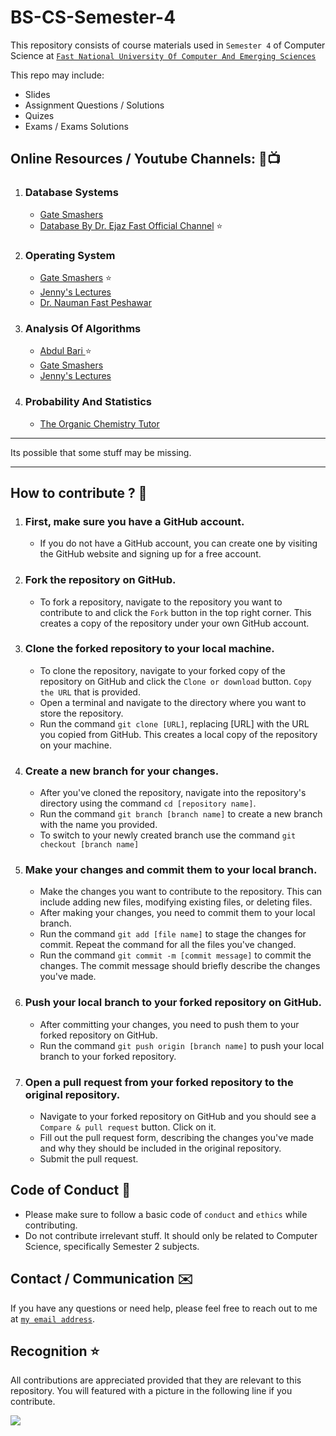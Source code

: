 # BS-CS-Semester-4

This repository consists of course materials used in `Semester 4` of Computer Science at <a href="https://www.nu.edu.pk/" > `Fast National University Of Computer And Emerging Sciences` <a>

This repo may include:
- Slides
- Assignment Questions / Solutions
- Quizes
- Exams / Exams Solutions

## Online Resources / Youtube Channels: 📕📺

1. ### Database Systems
   - <a href = "https://www.youtube.com/watch?v=kBdlM6hNDAE&list=PLxCzCOWd7aiFAN6I8CuViBuCdJgiOkT2Y" >Gate Smashers<a>
   - <a href = "https://www.youtube.com/watch?v=69mi27O7_K4&list=PLse7tYZLxFQWgJzLzv0ncRUO6g-Ubh3aT" >Database By Dr. Ejaz Fast Official Channel<a> ⭐

2. ### Operating System
   - <a href = "https://www.youtube.com/watch?v=bkSWJJZNgf8&list=PLxCzCOWd7aiGz9donHRrE9I3Mwn6XdP8p">Gate Smashers<a> ⭐
   - <a href = "https://www.youtube.com/watch?v=RozoeWzT7IM&list=PLdo5W4Nhv31a5ucW_S1K3-x6ztBRD-PNa">Jenny's Lectures<a>
   - <a href = "https://www.youtube.com/watch?v=Yo2MASx_Kko&list=PLnd7R4Mcw3rLVqVWxTlC99FeDbzjJZO-F" >Dr. Nauman Fast Peshawar <a>

3. ### Analysis Of Algorithms
   - <a href = "https://www.youtube.com/watch?v=0IAPZzGSbME&list=PLDN4rrl48XKpZkf03iYFl-O29szjTrs_O" > Abdul Bari <a> ⭐
   - <a href = "https://www.youtube.com/watch?v=u8JZ9gU5o4g&list=PLxCzCOWd7aiHcmS4i14bI0VrMbZTUvlTa" > Gate Smashers <a>
   - <a href = "https://www.youtube.com/watch?v=AT14lCXuMKI&list=PLdo5W4Nhv31bbKJzrsKfMpo_grxuLl8LU" > Jenny's Lectures <a>
   
4. ### Probability And Statistics
   - <a href = "https://www.youtube.com/watch?v=J3KSjZFVbis&list=PLKQmjjQIEBd1dJe5z1sMKX9WUiTvACaKC">The Organic Chemistry Tutor <a>
   

<hr>


Its possible that some stuff may be missing.


<hr>

## How to contribute ? 🤔 

1. ### First, make sure you have a GitHub account.

   - If you do not have a GitHub account, you can create one by visiting the GitHub website and signing up for a free account.
2. ### Fork the repository on GitHub.

   - To fork a repository, navigate to the repository you want to contribute to and click the `Fork` button in the top right corner. This creates a copy of the repository under your own GitHub account.

3. ### Clone the forked repository to your local machine.

   - To clone the repository, navigate to your forked copy of the repository on GitHub and click the `Clone or download` button. `Copy the URL` that is provided.
   - Open a terminal and navigate to the directory where you want to store the repository.
   - Run the command `git clone [URL]`, replacing [URL] with the URL you copied from GitHub. This creates a local copy of the repository on your machine.

4. ### Create a new branch for your changes.

   - After you've cloned the repository, navigate into the repository's directory using the command `cd [repository name]`.
   - Run the command `git branch [branch name]` to create a new branch with the name you provided.
   - To switch to your newly created branch use the command `git checkout [branch name]`

5. ### Make your changes and commit them to your local branch.

   - Make the changes you want to contribute to the repository. This can include adding new files, modifying existing files, or deleting files.
   - After making your changes, you need to commit them to your local branch.
   - Run the command `git add [file name]` to stage the changes for commit. Repeat the command for all the files you've changed.
   - Run the command `git commit -m [commit message]` to commit the changes. The commit message should briefly describe the changes you've made.

6. ### Push your local branch to your forked repository on GitHub.

   - After committing your changes, you need to push them to your forked repository on GitHub.
   - Run the command `git push origin [branch name]` to push your local branch to your forked repository.

7. ### Open a pull request from your forked repository to the original repository.

   - Navigate to your forked repository on GitHub and you should see a `Compare & pull request` button. Click on it.
   - Fill out the pull request form, describing the changes you've made and why they should be included in the original repository.
   - Submit the pull request.



## Code of Conduct 🙌

- Please make sure to follow a basic code of `conduct` and `ethics` while contributing.
- Do not contribute irrelevant stuff. It should only be related to Computer Science, specifically Semester 2 subjects.

## Contact / Communication ✉️

If you have any questions or need help, please feel free to reach out to me at <a target="_blank" href="mailto:umar.waseem@gmail.com">`my email address`<a>.

## Recognition ⭐

All contributions are appreciated provided that they are relevant to this repository.
You will featured with a picture in the following line if you contribute.

<a href="https://github.com/Umar-Waseem/BS-CS-Semester-2/graphs/contributors">
  <img src="https://contrib.rocks/image?repo=Umar-Waseem/BS-CS-Semester-2" />
</a>
